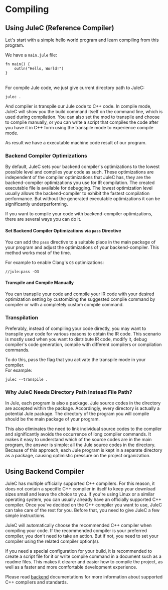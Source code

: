 # Compiling

## Using JuleC (Reference Compiler)
Let's start with a simple hello world program and learn compiling from this program.

We have a `main.jule` file:
```
fn main() {
    outln("Hello, World!")
}
```

\
For compile Jule code, we just give current directory path to JuleC:
```
julec .
```

And compiler is transpile our Jule code to C++ code.
In compile mode, JuleC will show you the build command itself on the command line, which is used during compilation. You can also set the mod to transpile and choose to compile manually, or you can write a script that compiles the code after you have it in C++ form using the transpile mode to experience compile mode.

As result we have a executable machine code result of our program.

### Backend Compiler Optimizations

By default, JuleC sets your backend compiler's optimizations to the lowest possible level and compiles your code as such. These optimizations are independent of the compiler optimizations that JuleC has, they are the backend-compiler optimizations you use for IR compilation. The created executable file is available for debugging. The lowest optimization level usually allows the backend-compiler to exhibit the fastest compilation performance. But without the generated executable optimizations it can be significantly underperforming.

If you want to compile your code with backend-compiler optimizations, there are several ways you can do it.

#### Set Backend Compiler Optimizations via `pass` Directive

You can add the `pass` directive to a suitable place in the main package of your program and adjust the optimizations of your backend-compiler. This method works most of the time.

For example to enable Clang's `O3` optimizations:
```
//jule:pass -O3
```

#### Transpile and Compile Manually

You can transpile your code and compile your IR code with your desired optimization setting by customizing the suggested compile command by compiler or with a completely custom compile command.

### Transpilation

Preferably, instead of compiling your code directly, you may want to transpile your code for various reasons to obtain the IR code. This scenario is mostly used when you want to distribute IR code, modify it, debug compiler's code generation, compile with different compilers or compilation commands.

To do this, pass the flag that you activate the transpile mode in your compiler. \
For example:

```
julec --transpile .
```

### Why JuleC Needs Directory Path Instead File Path?
In Jule, each program is also a package. Jule source codes in the directory are accepted within the package. Accordingly, every directory is actually a potential Jule package. The directory of the program you will compile should be the main package of your program.

This also eliminates the need to link individual source codes to the compiler and significantly avoids the occurrence of long compiler commands. It makes it easy to understand which of the source codes are in the main program, the answer is simple: all the Jule source codes in the directory. Because of this approach, each Jule program is kept in a separate directory as a package, causing optimistic pressure on the project organization. 

## Using Backend Compiler
JuleC has multiple officially supported C++ compilers. For this reason, it does not contain a specific C++ compiler in itself to keep your download sizes small and leave the choice to you. If you're using Linux or a similar operating system, you can usually already have an officially supported C++ compiler. Once you've decided on the C++ compiler you want to use, JuleC can take care of the rest for you. Before that, you need to give JuleC a few simple instructions.

JuleC will automatically choose the recommended C++ compiler when compiling your code. If the recommended compiler is your preferred compiler, you don't need to take an action. But if not, you need to set your compiler using the related compiler option(s).

If you need a special configuration for your build, it is recommended to create a script file for it or write compile command in a document such as a readme files. This makes it clearer and easier how to compile the project, as well as a faster and more comfortable development experience.

Please read [backend](/compiler/backend) documentations for more information about supported C++ compilers and standards.
